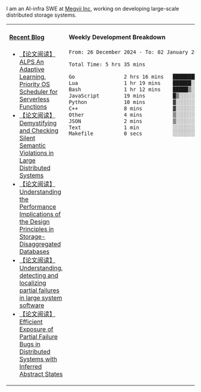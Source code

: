 I am an AI-infra SWE at [Megvii Inc](https://en.megvii.com/), working on developing large-scale distributed storage systems.

<table width="960px">
<tr>
<td valign="top" width="50%">

#### <a href="https://www.kongjun18.me" target="_blank">Recent Blog</a>

<!-- BLOG-POST-LIST:START -->
- [【论文阅读】ALPS An Adaptive Learning, Priority OS Scheduler for Serverless Functions](https://kongjun18.github.io/posts/alps-an-adaptive-learning-priority-os-scheduler-for-serverless-functions/)
- [【论文阅读】Demystifying and Checking Silent Semantic Violations in Large Distributed Systems](https://kongjun18.github.io/posts/demystifying-and-checking-silent-semantic-violations-in-large-distributed-systems/)
- [【论文阅读】Understanding the Performance Implications of the Design Principles in Storage-Disaggregated Databases](https://kongjun18.github.io/posts/understanding-the-performance-implications-of-the-design-principles-in-storage-disaggregated-databases/)
- [【论文阅读】Understanding, detecting and localizing partial failures in large system software](https://kongjun18.github.io/posts/understanding-detecting-and-localizing-partial-failures-in-large-system-software/)
- [【论文阅读】Efficient Exposure of Partial Failure Bugs in Distributed Systems with Inferred Abstract States](https://kongjun18.github.io/posts/efficient-exposure-of-partial-failure-bugs-in-distributed-systems-with-inferred-abstract-states/)
<!-- BLOG-POST-LIST:END -->

</td>
<td valign="top" width="50%">

#### Weekly Development Breakdown

<!--START_SECTION:waka-->

```txt
From: 26 December 2024 - To: 02 January 2025

Total Time: 5 hrs 35 mins

Go                2 hrs 16 mins   ██████████▒░░░░░░░░░░░░░░   40.73 %
Lua               1 hr 19 mins    ██████░░░░░░░░░░░░░░░░░░░   23.63 %
Bash              1 hr 12 mins    █████▒░░░░░░░░░░░░░░░░░░░   21.65 %
JavaScript        19 mins         █▒░░░░░░░░░░░░░░░░░░░░░░░   05.78 %
Python            10 mins         ▓░░░░░░░░░░░░░░░░░░░░░░░░   03.26 %
C++               8 mins          ▓░░░░░░░░░░░░░░░░░░░░░░░░   02.42 %
Other             4 mins          ▒░░░░░░░░░░░░░░░░░░░░░░░░   01.36 %
JSON              2 mins          ▒░░░░░░░░░░░░░░░░░░░░░░░░   00.81 %
Text              1 min           ░░░░░░░░░░░░░░░░░░░░░░░░░   00.32 %
Makefile          0 secs          ░░░░░░░░░░░░░░░░░░░░░░░░░   00.01 %
```

<!--END_SECTION:waka-->
</td>
</tr>

</table>
